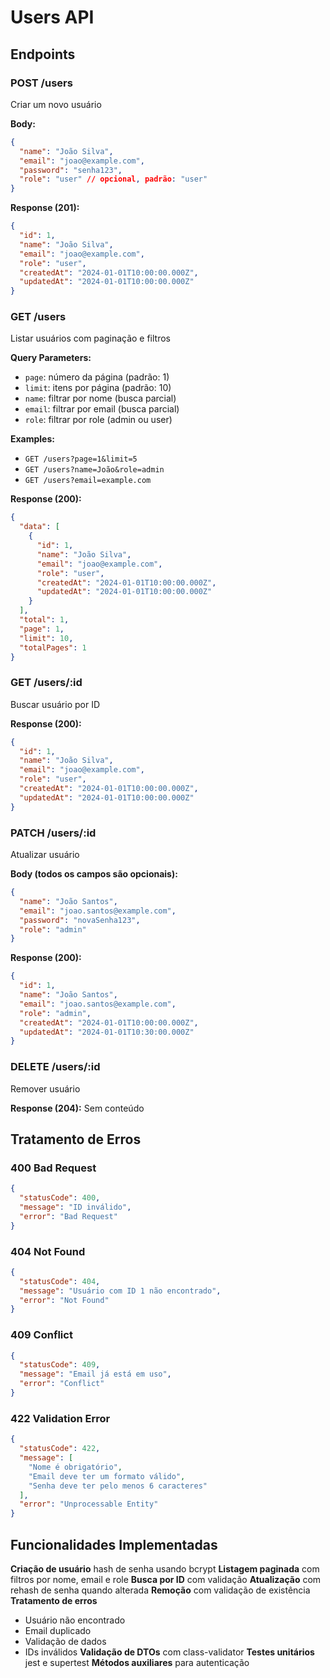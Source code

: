 # Users API

## Endpoints

### POST /users
Criar um novo usuário

**Body:**
```json
{
  "name": "João Silva",
  "email": "joao@example.com",
  "password": "senha123",
  "role": "user" // opcional, padrão: "user"
}
```

**Response (201):**
```json
{
  "id": 1,
  "name": "João Silva",
  "email": "joao@example.com",
  "role": "user",
  "createdAt": "2024-01-01T10:00:00.000Z",
  "updatedAt": "2024-01-01T10:00:00.000Z"
}
```

### GET /users
Listar usuários com paginação e filtros

**Query Parameters:**
- `page`: número da página (padrão: 1)
- `limit`: itens por página (padrão: 10)
- `name`: filtrar por nome (busca parcial)
- `email`: filtrar por email (busca parcial)
- `role`: filtrar por role (admin ou user)

**Examples:**
- `GET /users?page=1&limit=5`
- `GET /users?name=João&role=admin`
- `GET /users?email=example.com`

**Response (200):**
```json
{
  "data": [
    {
      "id": 1,
      "name": "João Silva",
      "email": "joao@example.com",
      "role": "user",
      "createdAt": "2024-01-01T10:00:00.000Z",
      "updatedAt": "2024-01-01T10:00:00.000Z"
    }
  ],
  "total": 1,
  "page": 1,
  "limit": 10,
  "totalPages": 1
}
```

### GET /users/:id
Buscar usuário por ID

**Response (200):**
```json
{
  "id": 1,
  "name": "João Silva",
  "email": "joao@example.com",
  "role": "user",
  "createdAt": "2024-01-01T10:00:00.000Z",
  "updatedAt": "2024-01-01T10:00:00.000Z"
}
```

### PATCH /users/:id
Atualizar usuário

**Body (todos os campos são opcionais):**
```json
{
  "name": "João Santos",
  "email": "joao.santos@example.com",
  "password": "novaSenha123",
  "role": "admin"
}
```

**Response (200):**
```json
{
  "id": 1,
  "name": "João Santos",
  "email": "joao.santos@example.com",
  "role": "admin",
  "createdAt": "2024-01-01T10:00:00.000Z",
  "updatedAt": "2024-01-01T10:30:00.000Z"
}
```

### DELETE /users/:id
Remover usuário

**Response (204):** Sem conteúdo

## Tratamento de Erros

### 400 Bad Request
```json
{
  "statusCode": 400,
  "message": "ID inválido",
  "error": "Bad Request"
}
```

### 404 Not Found
```json
{
  "statusCode": 404,
  "message": "Usuário com ID 1 não encontrado",
  "error": "Not Found"
}
```

### 409 Conflict
```json
{
  "statusCode": 409,
  "message": "Email já está em uso",
  "error": "Conflict"
}
```

### 422 Validation Error
```json
{
  "statusCode": 422,
  "message": [
    "Nome é obrigatório",
    "Email deve ter um formato válido",
    "Senha deve ter pelo menos 6 caracteres"
  ],
  "error": "Unprocessable Entity"
}
```

## Funcionalidades Implementadas

 **Criação de usuário**  hash de senha usando bcrypt
 **Listagem paginada** com filtros por nome, email e role
 **Busca por ID** com validação
 **Atualização** com rehash de senha quando alterada
 **Remoção** com validação de existência
 **Tratamento de erros** 
  - Usuário não encontrado
  - Email duplicado
  - Validação de dados
  - IDs inválidos
 **Validação de DTOs** com class-validator
 **Testes unitários** jest e supertest
 **Métodos auxiliares** para autenticação